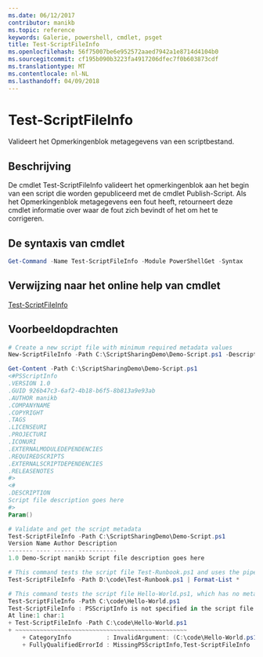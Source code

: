 ```yaml
---
ms.date: 06/12/2017
contributor: manikb
ms.topic: reference
keywords: Galerie, powershell, cmdlet, psget
title: Test-ScriptFileInfo
ms.openlocfilehash: 56f75007be6e952572aaed7942a1e8714d4104b0
ms.sourcegitcommit: cf195b090b3223fa4917206dfec7f0b603873cdf
ms.translationtype: MT
ms.contentlocale: nl-NL
ms.lasthandoff: 04/09/2018
---
```

# <a name="test-scriptfileinfo"></a>Test-ScriptFileInfo

Valideert het Opmerkingenblok metagegevens van een scriptbestand.

## <a name="description"></a>Beschrijving

De cmdlet Test-ScriptFileInfo valideert het opmerkingenblok aan het begin van een script die worden gepubliceerd met de cmdlet Publish-Script.
Als het Opmerkingenblok metagegevens een fout heeft, retourneert deze cmdlet informatie over waar de fout zich bevindt of het om het te corrigeren.

## <a name="cmdlet-syntax"></a>De syntaxis van cmdlet

```powershell
Get-Command -Name Test-ScriptFileInfo -Module PowerShellGet -Syntax
```
## <a name="cmdlet-online-help-reference"></a>Verwijzing naar het online help van cmdlet

[Test-ScriptFileInfo](http://go.microsoft.com/fwlink/?LinkId=619791)

## <a name="example-commands"></a>Voorbeeldopdrachten
```powershell
# Create a new script file with minimum required metadata values
New-ScriptFileInfo -Path C:\ScriptSharingDemo\Demo-Script.ps1 -Description "Script file description goes here"

Get-Content -Path C:\ScriptSharingDemo\Demo-Script.ps1
<#PSScriptInfo
.VERSION 1.0
.GUID 926b47c3-6af2-4b18-b6f5-8b813a9e93ab
.AUTHOR manikb
.COMPANYNAME
.COPYRIGHT
.TAGS
.LICENSEURI
.PROJECTURI
.ICONURI
.EXTERNALMODULEDEPENDENCIES
.REQUIREDSCRIPTS
.EXTERNALSCRIPTDEPENDENCIES
.RELEASENOTES
#>
<#
.DESCRIPTION
Script file description goes here
#>
Param()

# Validate and get the script metadata
Test-ScriptFileInfo -Path C:\ScriptSharingDemo\Demo-Script.ps1
Version Name Author Description
------- ---- ------ -----------
1.0 Demo-Script manikb Script file description goes here

# This command tests the script file Test-Runbook.ps1 and uses the pipeline operator to pass the results to the Format-List cmdlet to format the results.
Test-ScriptFileInfo -Path D:\code\Test-Runbook.ps1 | Format-List *

# This command tests the script file Hello-World.ps1, which has no metadata associated with it.
Test-ScriptFileInfo -Path C:\code\Hello-World.ps1
Test-ScriptFileInfo : PSScriptInfo is not specified in the script file 'C:\code\Hello-World.ps1'. You can use the Update-ScriptFileInfo with -Force or New-ScriptFileInfo cmdlet to add the PSScriptInfo to the script file.
At line:1 char:1
+ Test-ScriptFileInfo -Path C:\code\Hello-World.ps1
+ ~~~~~~~~~~~~~~~~~~~~~~~~~~~~~~~~~~~~~~~~~~~~~~~~~
    + CategoryInfo          : InvalidArgument: (C:\code\Hello-World.ps1:String) [Test-ScriptFileInfo], ArgumentException
    + FullyQualifiedErrorId : MissingPSScriptInfo,Test-ScriptFileInfo

```